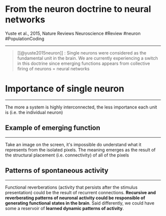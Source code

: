 # From the neuron doctrine to neural networks
Yuste et al., 2015, Nature Reviews Neuroscience
#Review #neuron #PopulationCoding 

---

> [[@yuste2015neuron]] : Single neurons were considered as the fundamental unit in the brain. We are currently experiencing a switch in this doctrine since emerging functions appears from collective firing of neurons = neural networks

# Importance of single neuron
---
The more a system is highly interconnected, the less importance each unit is (i.e. the individual neuron)

## Example of emerging function
---
Take an image on the screen, it's impossible do understand what it represents from the isolated pixels. The meaning emerges as the result of the structural placement (i.e. connectivity) of all of the pixels

## Patterns of spontaneous activity
---
Functional reverberations (activity that persists after the stimulus presentation) could be the result of recurrent connections. **Recursive and reverberating patterns of neuronal activity could be responsible of generating functional states in the brain**. Said differently, we could have some a reservoir of **learned dynamic patterns of activity**.


